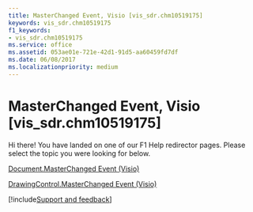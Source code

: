 ```yaml
---
title: MasterChanged Event, Visio [vis_sdr.chm10519175]
keywords: vis_sdr.chm10519175
f1_keywords:
- vis_sdr.chm10519175
ms.service: office
ms.assetid: 053ae01e-721e-42d1-91d5-aa60459fd7df
ms.date: 06/08/2017
ms.localizationpriority: medium
---
```



# MasterChanged Event, Visio [vis_sdr.chm10519175]

Hi there! You have landed on one of our F1 Help redirector pages. Please select the topic you were looking for below.

[Document.MasterChanged Event (Visio)](https://msdn.microsoft.com/library/59fe2ee8-03ee-83b9-d86c-a67d68c7a363%28Office.15%29.aspx)

[DrawingControl.MasterChanged Event (Visio)](https://msdn.microsoft.com/library/242c96ec-a29c-421a-ca7b-cc374cc5fc69%28Office.15%29.aspx)

[!include[Support and feedback](~/includes/feedback-boilerplate.md)]
